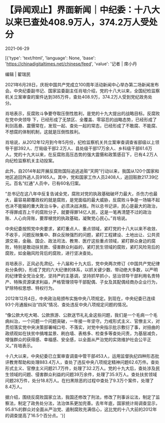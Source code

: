 # 【异闻观止】界面新闻｜中纪委：十八大以来已查处408.9万人，374.2万人受处分

2021-06-29

[{'type': 'text/html', 'language': None, 'base': 'https://chinadigitaltimes.net/chinese/feed', 'value': '记者 | 席小丹

编辑 | 翟瑞民

2021年6月28日，庆祝中国共产党成立100周年活动新闻中心举办第二场新闻发布会。中央纪委副书记、国家监委副主任肖培介绍，党的十八大以来，全国纪检监察机关立案审查的案件达到385万件，查处408.9万，374.2万人受到党纪政务处分。

肖培表示，反腐败斗争要夺取压倒性胜利，是党的十九大提出的战略目标。反腐败在党中央领导 下，已经形成了无禁区、全覆盖、零容忍的战略态势，已经形成了利剑高悬、震慑常在，发现一起、查处一起的常态，已经形成了不敢腐、不能腐、不想腐的体制机制，这就是压倒性胜利。

肖培说，从2012年12月到今年5月份，纪检监察机关共立案审查调查省部级以上领导干部392人、厅局级干部2.2万人、县处级干部17万余人、乡科级干部61.6万人。党的十九大以来，在反腐败高压态势的强大震慑和政策感召下，已有4.2万人向纪检监察机关主动投案。

此外，自2014年起开展反腐败国际追逃追赃“天网”行动以来，我国从120个国家和地区追回外逃人员9165人。其中，党和国家工作人员2408人，追回赃款217.39亿元。百名“红通”人员中，已有60名归案。

“总书记在这八年中反复告诫全党，腐败对党的执政基础破坏力最大，杀伤力也最大，最容易颠覆政权的就是腐败，是党面临的最大威胁，反腐败斗争是一场输不起也决不能输的重大政治斗争，必须决战决胜。所以总书记讲，民心是最大的政治，不得罪成百上千的腐败分子，就要得罪14亿人民，这是一笔再清楚不过的政治账、人心向背账，要厚植党的执政基础，凝聚党心民心。”肖培说。

中央纪委按照党中央要求，紧盯重点人、重点领域，紧盯党的十八大以来不收敛、不收手，问题反映集中、群众反映强烈的问题，紧盯工程建设、土地出让、公共资源交易，金融、国企、政法司法、教育、医疗这些重点领域，紧盯群众身边的腐败，特别是敢动扶贫款、侵害群众利益的，紧盯民生领域的腐败，紧盯风险背后的腐败，如金融风险背后的腐败，进行坚决查处。

肖培表示，正风必先肃纪。十八届和十九大后，党中央两次修订《中国共产党纪律处分条例》，形成了党的六大纪律的体系，以抓关键少数、带动绝大多数，以严明的纪律管全党治全党，坚持严的主基调，坚持抓早抓小，惩治领导干部利用名贵特产、特殊资源谋求利益，严格管理领导干部配偶、子女及其配偶经商办企业行为，铲除特权思想、特权行为。

2012年12月4日，中央政治局颁布实施中央八项规定。到现在，中央纪委已连续93个月通报纠治“四风”情况、查处违反中央八项规定问题的情况。

“像公款大吃大喝、公款旅游、公款送节礼礼金这些问题，我们是一个毛病一个毛病纠治，一个问题一个问题突破，一年接一年坚守。力戒形式主义、官僚主义，对贯彻落实党中央决策部署喊口号、不落实，对党中央指示批示敷衍了事，对扭曲的政绩观如在扶贫中搞堆盆景、刷白墙、表格多、检查多等查处问责，为基层减负，增强群众的获得感、幸福感、安全感，以全面从严治党的实效维护社会公平正义。”肖培表示。

十八大以来，中央纪委已立案审查调查中管干部453人，运用监督执纪四种形态批评教育帮助和处理883.4万人，查处了违反中央八项规定精神问题62.6万件。查处形式主义、官僚主义问题21.7万件，处理了32.2万人。党的十九大后，查处涉及民生领域的问题、侵害群众利益的问题39万余件，处理了35.9万人。查处扶贫领域问题28万件，处分18.8万人。在扫黑除恶的过程中查处了9.3万个案件，处理了8.4万人。

据介绍，围绕反腐败国家立法，我国还修改了刑法，修改了刑事诉讼法，制定了监察法，制定了政务处分法，法治体系更加完善。去年年底，国家统计局调查显示，95.8%的群众对全面从严治党、遏制腐败充满信心，这比党的十八大前的2012年的调查提高了16.5个百分点。'}]